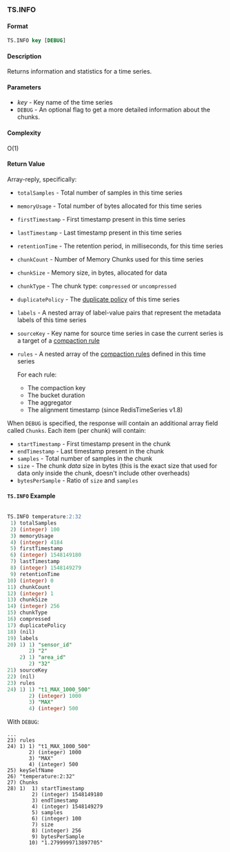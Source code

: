 ### TS.INFO

#### Format
```sql
TS.INFO key [DEBUG]
```

#### Description

Returns information and statistics for a time series.

#### Parameters

* _key_ - Key name of the time series
* `DEBUG` - An optional flag to get a more detailed information about the chunks.

#### Complexity

O(1)

#### Return Value

Array-reply, specifically:

* `totalSamples` - Total number of samples in this time series
* `memoryUsage` - Total number of bytes allocated for this time series
* `firstTimestamp` - First timestamp present in this time series
* `lastTimestamp` - Last timestamp present in this time series
* `retentionTime` - The retention period, in milliseconds, for this time series
* `chunkCount` - Number of Memory Chunks used for this time series
* `chunkSize` - Memory size, in bytes, allocated for data
* `chunkType` - The chunk type: `compressed` or `uncompressed`
* `duplicatePolicy` - The [duplicate policy](/docs/stack/timeseries/configuration/#duplicate_policy) of this time series
* `labels` - A nested array of label-value pairs that represent the metadata labels of this time series
* `sourceKey` - Key name for source time series in case the current series is a target of a [compaction rule](/commands/ts.createrule/)
* `rules` - A nested array of the [compaction rules](/commands/ts.createrule/) defined in this time series

   For each rule:
   - The compaction key
   - The bucket duration
   - The aggregator
   - The alignment timestamp (since RedisTimeSeries v1.8)

When `DEBUG` is specified, the response will contain an additional array field called `Chunks`.
Each item (per chunk) will contain:
* `startTimestamp` - First timestamp present in the chunk
* `endTimestamp` - Last timestamp present in the chunk
* `samples` - Total number of samples in the chunk
* `size` - The chunk *data* size in bytes (this is the exact size that used for data only inside the chunk, 
  doesn't include other overheads)
* `bytesPerSample` - Ratio of `size` and `samples`

#### `TS.INFO` Example

```sql

TS.INFO temperature:2:32
 1) totalSamples
 2) (integer) 100
 3) memoryUsage
 4) (integer) 4184
 5) firstTimestamp
 6) (integer) 1548149180
 7) lastTimestamp
 8) (integer) 1548149279
 9) retentionTime
10) (integer) 0
11) chunkCount
12) (integer) 1
13) chunkSize
14) (integer) 256
15) chunkType
16) compressed
17) duplicatePolicy
18) (nil)
19) labels
20) 1) 1) "sensor_id"
       2) "2"
    2) 1) "area_id"
       2) "32"
21) sourceKey
22) (nil)
23) rules
24) 1) 1) "t1_MAX_1000_500"
       2) (integer) 1000
       3) "MAX"
       4) (integer) 500
```

With `DEBUG`:
```
...
23) rules
24) 1) 1) "t1_MAX_1000_500"
       2) (integer) 1000
       3) "MAX"
       4) (integer) 500
25) keySelfName
26) "temperature:2:32"
27) Chunks
28) 1)  1) startTimestamp
        2) (integer) 1548149180
        3) endTimestamp
        4) (integer) 1548149279
        5) samples
        6) (integer) 100
        7) size
        8) (integer) 256
        9) bytesPerSample
       10) "1.2799999713897705"
```
